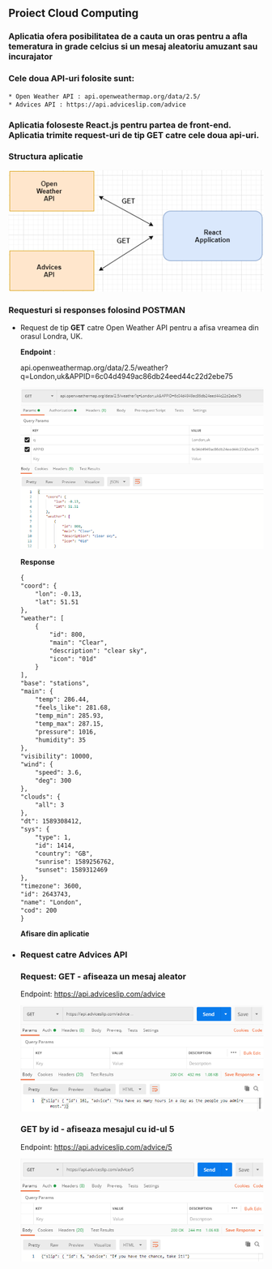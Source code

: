 ## Proiect Cloud Computing

### Aplicatia ofera posibilitatea de a cauta un oras pentru a afla temeratura in grade celcius si un mesaj aleatoriu amuzant sau incurajator 

### Cele doua API-uri folosite sunt:

    * Open Weather API : api.openweathermap.org/data/2.5/
    * Advices API : https://api.adviceslip.com/advice

### Aplicatia foloseste React.js pentru partea de front-end. Aplicatia trimite request-uri de tip **GET** catre cele doua api-uri.

### Structura aplicatie 

![](/assets/api-structure.png/)

### Requesturi si responses folosind POSTMAN

* Request de tip **GET** catre Open Weather API pentru a afisa vreamea din orasul Londra, UK.

    **Endpoint** : 

    api.openweathermap.org/data/2.5/weather?q=London,uk&APPID=6c04d4949ac86db24eed44c22d2ebe75

    ![](/assets/get-weather.PNG/)

    **Response**

    ```
    {
    "coord": {
        "lon": -0.13,
        "lat": 51.51
    },
    "weather": [
        {
            "id": 800,
            "main": "Clear",
            "description": "clear sky",
            "icon": "01d"
        }
    ],
    "base": "stations",
    "main": {
        "temp": 286.44,
        "feels_like": 281.68,
        "temp_min": 285.93,
        "temp_max": 287.15,
        "pressure": 1016,
        "humidity": 35
    },
    "visibility": 10000,
    "wind": {
        "speed": 3.6,
        "deg": 300
    },
    "clouds": {
        "all": 3
    },
    "dt": 1589308412,
    "sys": {
        "type": 1,
        "id": 1414,
        "country": "GB",
        "sunrise": 1589256762,
        "sunset": 1589312469
    },
    "timezone": 3600,
    "id": 2643743,
    "name": "London",
    "cod": 200
    }
    ```

    **Afisare din aplicatie**
    ![]()

* ### Request  catre **Advices API** 
    
    ### **Request: GET** - afiseaza un mesaj aleator

    Endpoint:   https://api.adviceslip.com/advice

    ![](/assets/getadvice.PNG)

    ### **GET by id** - afiseaza mesajul cu id-ul 5

    Endpoint: https://api.adviceslip.com/advice/5  

    ![](/assets/get-advice-by-id.PNG)
